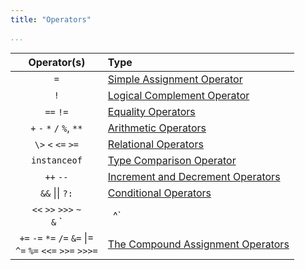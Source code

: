 ```yaml
---
title: "Operators"  

...
```


|Operator(s)         							  |Type
|:-----------------------------------------------:|:---------------------------------------------------------------------------
|`=`											  |[Simple Assignment Operator](Operators/AssignmentOperatorSimple)
|`!`                                              |[Logical Complement Operator](Operators/ComplementOperators.html.md)
|`==`   `!=`									  |[Equality Operators](Operators/EqualityOperators)
|`+`   `-`   `*`   `/`  `%`, `**`						  |[Arithmetic Operators](Operators/ArithmeticOperators)
|`\>`   `<`   `<=`  `>=`						  |[Relational Operators](Operators/RelationalOperators)
|`instanceof`         							  |[Type Comparison Operator](Operators/TypeComparionOperator)
|`++`  `--`										  |[Increment and Decrement Operators](Operators/IncrementDecrementOperators)
|`&&`  &#124;&#124;   `?:`                        |[Conditional Operators](Operators/ConditionalOperators.html.md)
|`<<`   `>>`   `>>>`   `~`<br/>   `&` `|` `^` |[Bitwise Operators](Operators/BitwiseOperators.html.md)
|`+=`  `-=`  `*=`  `/=`  `&=`  &#124;=<br/>  `^=`  `%=`  `<<=`  `>>=`  `>>>=` |[The Compound Assignment Operators](Operators/AssignmentOperatorsCompound)



  
